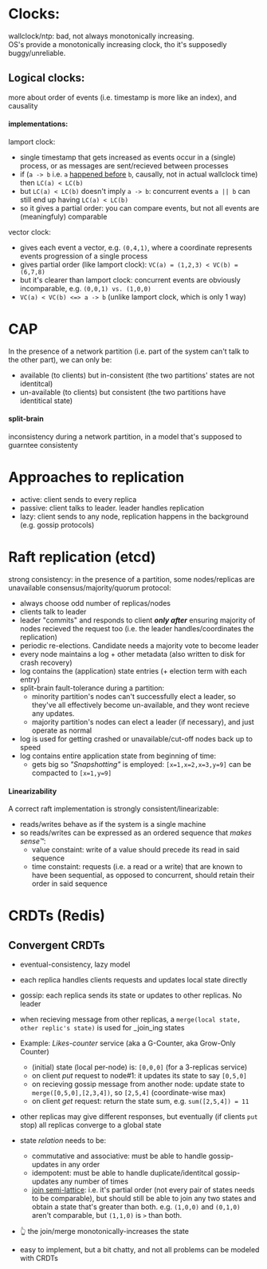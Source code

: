 
# Clocks:
wallclock/ntp: bad, not always monotonically increasing.  
OS's provide a monotonically increasing clock, tho it's supposedly buggy/unreliable.

## Logical clocks:
more about order of events (i.e. timestamp is more like an index), and causality
#### implementations: 
lamport clock:
- single timestamp that gets increased as events occur in a (single) process, or as messages are sent/recieved between processes
- if (`a -> b` i.e. `a` [happened before](https://en.wikipedia.org/wiki/Happened-before) `b`, causally, not in actual wallclock time) then `LC(a) < LC(b)`
- but `LC(a) < LC(b)` doesn't imply `a -> b`: concurrent events `a || b` can still end up having `LC(a) < LC(b)` 
- so it gives a partial order: you can compare events, but not all events are (meaningfuly) comparable

vector clock: 
- gives each event a vector, e.g. `(0,4,1)`, where a coordinate represents events progression of a single process
- gives partial order (like lamport clock): `VC(a) = (1,2,3) < VC(b) = (6,7,8)`
- but it's clearer than lamport clock: concurrent events are obviously incomparable, e.g. `(0,0,1) vs. (1,0,0)`
- `VC(a) < VC(b) <=> a -> b` (unlike lamport clock, which is only 1 way)


# CAP
In the presence of a network partition (i.e. part of the system can't talk to the other part), we can only be:
- available (to clients) but in-consistent (the two partitions' states are not identitcal)
- un-available (to clients) but consistent (the two partitions have identitical state)


#### split-brain
inconsistency during a network partition, in a model that's supposed to guarntee consistenty

# Approaches to replication
- active: client sends to every replica
- passive: client talks to leader. leader handles replication
- lazy: client sends to any node, replication happens in the background (e.g. gossip protocols)

# Raft replication (etcd)
strong consistency: in the presence of a partition, some nodes/replicas are unavailable
consensus/majority/quorum protocol:
- always choose odd number of replicas/nodes
- clients talk to leader
- leader "commits" and responds to client **_only after_** ensuring majority of nodes recieved the request too (i.e. the leader handles/coordinates the replication)
- periodic re-elections. Candidate needs a majority vote to become leader
- every node maintains a log + other metadata (also written to disk for crash recovery)
- log contains the (application) state entries (+ election term with each entry)
- split-brain fault-tolerance during a partition:
  - minority partition's nodes can't successfully elect a leader, so they've all effectively become un-available, and they wont recieve any updates.
  - majority partition's nodes can elect a leader (if necessary), and just operate as normal
- log is used for getting crashed or unavailable/cut-off nodes back up to speed 
- log contains entire application state from beginning of time: 
  - gets big so _"Snapshotting"_ is employed: `[x=1,x=2,x=3,y=9]` can be compacted to `[x=1,y=9]`

#### Linearizability
A correct raft implementation is strongly consistent/linearizable:
- reads/writes behave as if the system is a single machine
- so reads/writes can be expressed as an ordered sequence that _makes sense™_:
  - value constaint: write of a value should precede its read in said sequence
  - time constaint: requests (i.e. a read or a write) that are known to have been sequential, as opposed to concurrent, should retain their order in said sequence

# CRDTs (Redis)

## Convergent CRDTs
- eventual-consistency, lazy model
- each replica handles clients requests and updates local state directly
- gossip: each replica sends its state or updates to other replicas. No leader
- when recieving message from other replicas, a `merge(local state, other replic's state)` is used for _join_ing states

- Example: _Likes-counter_ service (aka a G-Counter, aka Grow-Only Counter)
  - (initial) state (local per-node) is: `[0,0,0]` (for a 3-replicas service)
  - on client _put_ request to node#1: it updates its state to say `[0,5,0]`
  - on recieving gossip message from another node: update state to `merge([0,5,0],[2,3,4])`, so `[2,5,4]` (coordinate-wise max)
  - on client _get_ request: return the state sum, e.g. `sum([2,5,4]) = 11`
- other replicas may give different responses, but eventually (if clients `put` stop) all replicas converge to a global state
- state _relation_ needs to be:
  - commutative and associative: must be able to handle gossip-updates in any order
  - idempotent: must be able to handle duplicate/identitcal gossip-updates any number of times
  - [join semi-lattice](https://en.wikipedia.org/wiki/Semilattice): i.e. it's partial order (not every pair of states needs to be comparable), but should still be able to join any two states and obtain a state that's greater than both. e.g. `(1,0,0)` and `(0,1,0)` aren't comparable, but `(1,1,0)` is `>` than both.
 - 👆 the join/merge monotonically-increases the state
- easy to implement, but a bit chatty, and not all problems can be modeled with CRDTs
